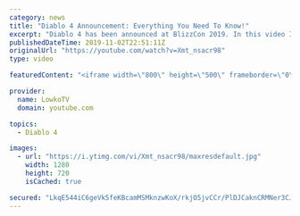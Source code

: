 ```yaml
---
category: news
title: "Diablo 4 Announcement: Everything You Need To Know!"
excerpt: "Diablo 4 has been announced at BlizzCon 2019. In this video I go over everything you need to know about this upcoming Blizzard Entertainment game."
publishedDateTime: 2019-11-02T22:51:11Z
originalUrl: "https://youtube.com/watch?v=Xmt_nsacr98"
type: video

featuredContent: "<iframe width=\"800\" height=\"500\" frameborder=\"0\" src=\"https://www.youtube.com/embed/Xmt_nsacr98\" allow=\"accelerometer; autoplay; encrypted-media; gyroscope; picture-in-picture\" allowfullscreen></iframe>"

provider:
  name: LowkoTV
  domain: youtube.com

topics:
  - Diablo 4

images:
  - url: "https://i.ytimg.com/vi/Xmt_nsacr98/maxresdefault.jpg"
    width: 1280
    height: 720
    isCached: true

secured: "LkqE544iC6geVk5feKBcamMSMknzwKoX/rkjO5jvCCr/PlDJCaknCRMNer3CJtjU+7nxHDhyJZMVGXVSV+9kSzbi41OmUvy9a26gcPpfQ98w/iqEPeHbJi5R+bRBPs3nLNDNH/MzS3Af8WfPVBFnYsjBz8ludBZqf9QxLY9q+qRld/m/amAxIOmc2QZAmWJuvwDA2lM9BvaEVSmjUByyrE3sL7sPkKyCwdt9YDK1XpJu6ZWTcFNLQ0DZ7Bx9MjxqvyG20hwPJQbkv05kgHEEVjLgQXHiOtuAkJ1CPVU4qmTDOWuOEm82QnYM588k5OyL2kn5JilyWoClmCD5cPO7p7Ef2psR/KSlU56nJN/e+848eDuZ1s9pgU1aLkN6quEOPv08iWZAcrx6c2EMSMYqPCh5CntFOcFjFScpYatM1rEasX3vbBZdu4/bnma6coh9;ve+392wZ82VvopYk1Ffz9A=="
---
```


